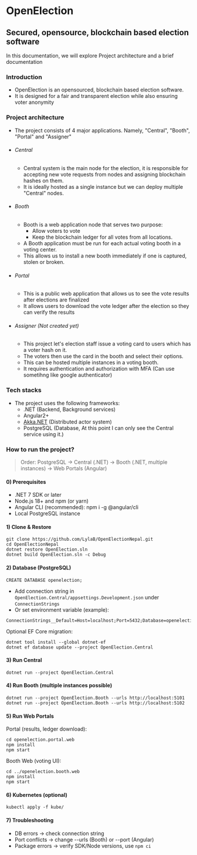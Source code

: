 # OpenElection
## Secured, opensource, blockchain based election software

In this documentation, we will explore Project architecture and a brief documentation

### Introduction
- OpenElection is an opensourced, blockchain based election software. 
- It is designed for a fair and transparent election while also ensuring voter anonymity

### Project architecture
- The project consists of 4 major applications. Namely, "Central", "Booth", "Portal" and "Assigner"
- ###### Central 
    - Central system is the main node for the election, it is responsible for accepting new vote requests from nodes and assigning blockchain hashes on them.
    - It is ideally hosted as a single instance but we can deploy multiple "Central" nodes.
- ###### Booth
    - Booth is a web application node that serves two purpose:
        - Allow voters to vote
        - Keep the blockchain ledger for all votes from all locations.
    - A Booth application must be run for each actual voting booth in a voting center.
    - This allows us to install a new booth immediately if one is captured, stolen or broken.
- ###### Portal
    - This is a public web application that allows us to see the vote results after elections are finalized
    - It allows users to download the vote ledger after the election so they can verify the results
- ###### Assigner (Not created yet)
    - This project let's election staff issue a voting card to users which has a voter hash on it.
    - The voters then use the card in the booth and select their options.
    - This can be hosted multiple instances in a voting booth.
    - It requires authentication and authorization with MFA (Can use sometihng like google authenticator)

### Tech stacks
- The project uses the following frameworks:
    - .NET (Backend, Background services)
    - Angular2+
    - [Akka.NET](https://petabridge.com/bootcamp/) (Distributed actor system)
    - PostgreSQL (Database, At this point I can only see the Central service using it.)

### How to run the project?
> Order: PostgreSQL → Central (.NET) → Booth (.NET, multiple instances) → Web Portals (Angular)

#### 0) Prerequisites
- .NET 7 SDK or later
- Node.js 18+ and npm (or yarn)
- Angular CLI (recommended): npm i -g @angular/cli
- Local PostgreSQL instance

#### 1) Clone & Restore
```
git clone https://github.com/LylaB/OpenElectionNepal.git
cd OpenElectionNepal
dotnet restore OpenElection.sln
dotnet build OpenElection.sln -c Debug
```

#### 2) Database (PostgreSQL)
```
CREATE DATABASE openelection;
```

- Add connection string in `OpenElection.Central/appsettings.Development.json` under `ConnectionStrings`  
- Or set environment variable (example):  
```
ConnectionStrings__Default=Host=localhost;Port=5432;Database=openelection;Username=postgres;Password=postgres
```

Optional EF Core migration:
```
dotnet tool install --global dotnet-ef
dotnet ef database update --project OpenElection.Central
```

#### 3) Run Central
```
dotnet run --project OpenElection.Central
```

#### 4) Run Booth (multiple instances possible)
```
dotnet run --project OpenElection.Booth --urls http://localhost:5101
dotnet run --project OpenElection.Booth --urls http://localhost:5102
```

#### 5) Run Web Portals
Portal (results, ledger download):
```
cd openelection.portal.web
npm install
npm start
```

Booth Web (voting UI):
```
cd ../openelection.booth.web
npm install
npm start
```

#### 6) Kubernetes (optional)
```
kubectl apply -f kube/
```

#### 7) Troubleshooting
- DB errors → check connection string  
- Port conflicts → change --urls (Booth) or --port (Angular)  
- Package errors → verify SDK/Node versions, use `npm ci`












